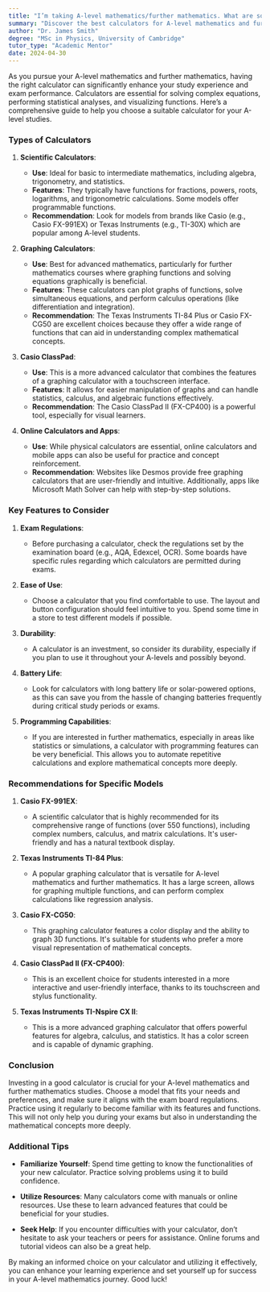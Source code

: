 ```yaml
---
title: "I’m taking A-level mathematics/further mathematics. What are some good calculators to buy?"
summary: "Discover the best calculators for A-level mathematics and further mathematics to enhance your study and exam performance effectively."
author: "Dr. James Smith"
degree: "MSc in Physics, University of Cambridge"
tutor_type: "Academic Mentor"
date: 2024-04-30
---
```


As you pursue your A-level mathematics and further mathematics, having the right calculator can significantly enhance your study experience and exam performance. Calculators are essential for solving complex equations, performing statistical analyses, and visualizing functions. Here’s a comprehensive guide to help you choose a suitable calculator for your A-level studies.

### Types of Calculators

1. **Scientific Calculators**:
   - **Use**: Ideal for basic to intermediate mathematics, including algebra, trigonometry, and statistics.
   - **Features**: They typically have functions for fractions, powers, roots, logarithms, and trigonometric calculations. Some models offer programmable functions.
   - **Recommendation**: Look for models from brands like Casio (e.g., Casio FX-991EX) or Texas Instruments (e.g., TI-30X) which are popular among A-level students.

2. **Graphing Calculators**:
   - **Use**: Best for advanced mathematics, particularly for further mathematics courses where graphing functions and solving equations graphically is beneficial.
   - **Features**: These calculators can plot graphs of functions, solve simultaneous equations, and perform calculus operations (like differentiation and integration).
   - **Recommendation**: The Texas Instruments TI-84 Plus or Casio FX-CG50 are excellent choices because they offer a wide range of functions that can aid in understanding complex mathematical concepts.

3. **Casio ClassPad**:
   - **Use**: This is a more advanced calculator that combines the features of a graphing calculator with a touchscreen interface.
   - **Features**: It allows for easier manipulation of graphs and can handle statistics, calculus, and algebraic functions effectively.
   - **Recommendation**: The Casio ClassPad II (FX-CP400) is a powerful tool, especially for visual learners.

4. **Online Calculators and Apps**:
   - **Use**: While physical calculators are essential, online calculators and mobile apps can also be useful for practice and concept reinforcement.
   - **Recommendation**: Websites like Desmos provide free graphing calculators that are user-friendly and intuitive. Additionally, apps like Microsoft Math Solver can help with step-by-step solutions.

### Key Features to Consider

1. **Exam Regulations**: 
   - Before purchasing a calculator, check the regulations set by the examination board (e.g., AQA, Edexcel, OCR). Some boards have specific rules regarding which calculators are permitted during exams.

2. **Ease of Use**:
   - Choose a calculator that you find comfortable to use. The layout and button configuration should feel intuitive to you. Spend some time in a store to test different models if possible.

3. **Durability**:
   - A calculator is an investment, so consider its durability, especially if you plan to use it throughout your A-levels and possibly beyond.

4. **Battery Life**:
   - Look for calculators with long battery life or solar-powered options, as this can save you from the hassle of changing batteries frequently during critical study periods or exams.

5. **Programming Capabilities**:
   - If you are interested in further mathematics, especially in areas like statistics or simulations, a calculator with programming features can be very beneficial. This allows you to automate repetitive calculations and explore mathematical concepts more deeply.

### Recommendations for Specific Models

1. **Casio FX-991EX**: 
   - A scientific calculator that is highly recommended for its comprehensive range of functions (over 550 functions), including complex numbers, calculus, and matrix calculations. It's user-friendly and has a natural textbook display.

2. **Texas Instruments TI-84 Plus**: 
   - A popular graphing calculator that is versatile for A-level mathematics and further mathematics. It has a large screen, allows for graphing multiple functions, and can perform complex calculations like regression analysis.

3. **Casio FX-CG50**: 
   - This graphing calculator features a color display and the ability to graph 3D functions. It's suitable for students who prefer a more visual representation of mathematical concepts.

4. **Casio ClassPad II (FX-CP400)**: 
   - This is an excellent choice for students interested in a more interactive and user-friendly interface, thanks to its touchscreen and stylus functionality.

5. **Texas Instruments TI-Nspire CX II**: 
   - This is a more advanced graphing calculator that offers powerful features for algebra, calculus, and statistics. It has a color screen and is capable of dynamic graphing.

### Conclusion

Investing in a good calculator is crucial for your A-level mathematics and further mathematics studies. Choose a model that fits your needs and preferences, and make sure it aligns with the exam board regulations. Practice using it regularly to become familiar with its features and functions. This will not only help you during your exams but also in understanding the mathematical concepts more deeply. 

### Additional Tips

- **Familiarize Yourself**: Spend time getting to know the functionalities of your new calculator. Practice solving problems using it to build confidence.
  
- **Utilize Resources**: Many calculators come with manuals or online resources. Use these to learn advanced features that could be beneficial for your studies.

- **Seek Help**: If you encounter difficulties with your calculator, don’t hesitate to ask your teachers or peers for assistance. Online forums and tutorial videos can also be a great help.

By making an informed choice on your calculator and utilizing it effectively, you can enhance your learning experience and set yourself up for success in your A-level mathematics journey. Good luck!
    